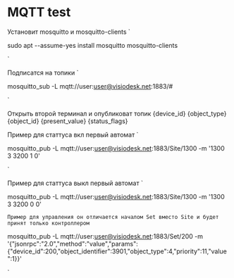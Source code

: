 # MQTT test
Установит mosquitto и mosquitto-clients
`

sudo apt --assume-yes install mosquitto mosquitto-clients

`

Подписатся на топики
`

mosquitto_sub -L mqtt://user:user@visiodesk.net:1883/#

`

Открыть второй терминал и опубликоват топик {device_id} {object_type} {object_id} {present_value} {status_flags}

Пример для статтуса вкл первый автомат
`

mosquitto_pub -L mqtt://user:user@visiodesk.net:1883/Site/1300 -m '1300 3 3200 1 0'

`

Пример для статтуса выкл первый автомат
`

mosquitto_pub -L mqtt://user:user@visiodesk.net:1883/Site/1300 -m '1300 3 3200 0 0'

`
Пример для управления он отличается началом Set вместо Site и будет принят только контроллером
`

mosquitto_pub -L mqtt://user:user@visiodesk.net:1883/Set/200 -m '{"jsonrpc":"2.0","method":"value","params":{"device_id":200,"object_identifier":3901,"object_type":4,"priority":11,"value":1}}'

`
